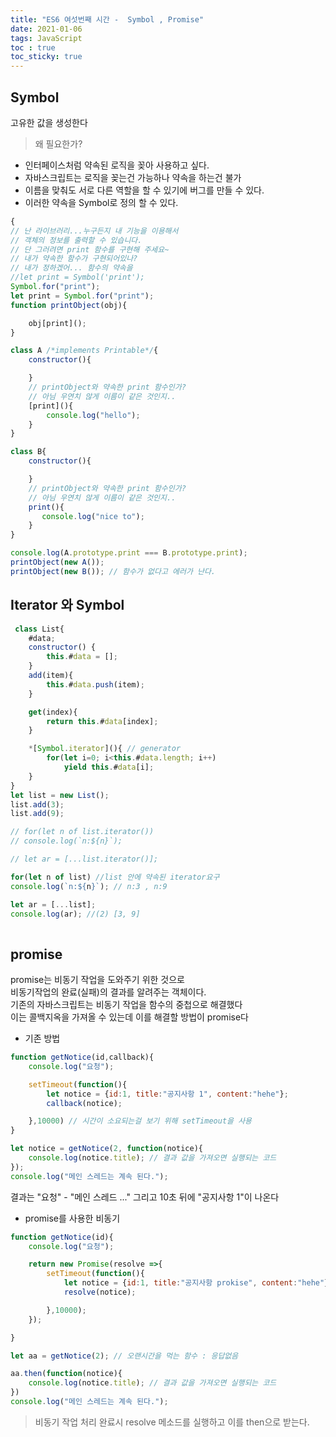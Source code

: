 ```yaml
---
title: "ES6 여섯번째 시간 -  Symbol , Promise"
date: 2021-01-06
tags: JavaScript
toc : true
toc_sticky: true
---
```

## Symbol

<p>
  고유한 값을 생성한다
</p>

> 왜 필요한가?

* 인터페이스처럼 약속된 로직을 꽂아 사용하고 싶다.
* 자바스크립트는 로직을 꽂는건 가능하나 약속을 하는건 불가
* 이름을 맞춰도 서로 다른 역할을 할 수 있기에 버그를 만들 수 있다.
* 이러한 약속을 Symbol로 정의 할 수 있다.

```js
{
// 난 라이브러리...누구든지 내 기능을 이용해서
// 객체의 정보를 출력할 수 있습니다.
// 단 그러려면 print 함수를 구현해 주세요~
// 내가 약속한 함수가 구현되어있나?
// 내가 정하겠어... 함수의 약속을
//let print = Symbol('print');
Symbol.for("print");
let print = Symbol.for("print");
function printObject(obj){

    obj[print]();
}

class A /*implements Printable*/{
    constructor(){

    }
    // printObject와 약속한 print 함수인가?
    // 아님 우연치 않게 이름이 같은 것인지..
    [print](){ 
        console.log("hello");
    }
}

class B{
    constructor(){

    }
    // printObject와 약속한 print 함수인가?
    // 아님 우연치 않게 이름이 같은 것인지..
    print(){
       console.log("nice to");
    }
}

console.log(A.prototype.print === B.prototype.print);
printObject(new A());
printObject(new B()); // 함수가 없다고 에러가 난다.
```
## Iterator 와 Symbol

```js
 class List{
    #data;
    constructor() {
        this.#data = [];            
    }
    add(item){
        this.#data.push(item);
    }

    get(index){
        return this.#data[index];
    }

    *[Symbol.iterator](){ // generator 
        for(let i=0; i<this.#data.length; i++)
            yield this.#data[i];
    }
}
let list = new List();
list.add(3);
list.add(9);

// for(let n of list.iterator())
// console.log(`n:${n}`);

// let ar = [...list.iterator()];

for(let n of list) //list 안에 약속된 iterator요구
console.log(`n:${n}`); // n:3 , n:9

let ar = [...list];
console.log(ar); //(2) [3, 9]
        
```

## promise

<p>
  promise는 비동기 작업을 도와주기 위한 것으로<br/>
  비동기작업의 완료(실패)의 결과를 알려주는 객체이다.<br/>
  기존의 자바스크립트는 비동기 작업을 함수의 중첩으로 해결했다<br/>
  이는 콜백지옥을 가져올 수 있는데 이를 해결할 방법이 promise다
</p>

* 기존 방법  <br/>

```js
function getNotice(id,callback){
    console.log("요청");

    setTimeout(function(){
        let notice = {id:1, title:"공지사항 1", content:"hehe"};
        callback(notice);

    },10000) // 시간이 소요되는걸 보기 위해 setTimeout을 사용
}

let notice = getNotice(2, function(notice){
    console.log(notice.title); // 결과 값을 가져오면 실행되는 코드
});
console.log("메인 스레드는 계속 된다.");
```

<p>
결과는 "요청" - "메인 스레드 ..." 그리고 10초 뒤에 "공지사항 1"이 나온다<br/>
</p>

* promise를 사용한 비동기

```js
function getNotice(id){
    console.log("요청");

    return new Promise(resolve =>{
        setTimeout(function(){
            let notice = {id:1, title:"공지사항 prokise", content:"hehe"};
            resolve(notice);

        },10000);
    });

}

let aa = getNotice(2); // 오랜시간을 먹는 함수 : 응답없음

aa.then(function(notice){
    console.log(notice.title); // 결과 값을 가져오면 실행되는 코드
})
console.log("메인 스레드는 계속 된다.");
```

> 비동기 작업 처리 완료시 resolve 메소드를 실행하고 이를 then으로 받는다.

